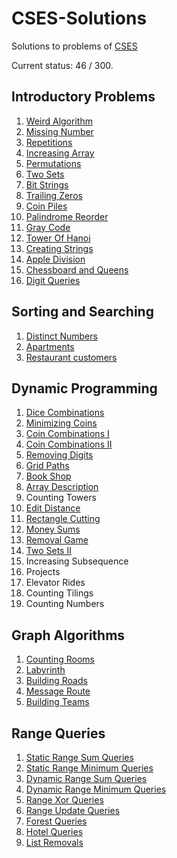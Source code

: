 # CSES-Solutions
Solutions to problems of [CSES](https://cses.fi/problemset/list/)

Current status: 46 / 300.

## Introductory Problems
1. [Weird Algorithm](/Introductory%20Problems/weird_algorithm.cpp)
2. [Missing Number](/Introductory%20Problems/missing_number.cpp)
3. [Repetitions](/Introductory%20Problems/repetitions.cpp)
4. [Increasing Array](/Introductory%20Problems/increasing_array.cpp)
5. [Permutations](/Introductory%20Problems/permutations.cpp)
8. [Two Sets](/Introductory%20Problems/two_sets.cpp)
9. [Bit Strings](/Introductory%20Problems/bit_strings.cpp)
10. [Trailing Zeros](/Introductory%20Problems/trailing_zeros.cpp)
11. [Coin Piles](/Introductory%20Problems/coin_piles.cpp)
12. [Palindrome Reorder](/Introductory%20Problems/palindrome_reorder.cpp)
13. [Gray Code](/Introductory%20Problems/gray_code.cpp)
14. [Tower Of Hanoi](/Introductory%20Problems/tower_of_hanoi.cpp)
15. [Creating Strings](/Introductory%20Problems/creating_strings.cpp)
16. [Apple Division](/Introductory%20Problems/apple_division.cpp)
17. [Chessboard and Queens](/Introductory%20Problems/chessboard_and_queens.cpp)
18. [Digit Queries](/Introductory%20Problems/digit_queries.cpp)

## Sorting and Searching
1. [Distinct Numbers](/Sorting%20and%20Searching/distinct_numbers.cpp)
2. [Apartments](/Sorting%20and%20Searching/apartments.cpp)
5. [Restaurant customers](/Sorting%20and%20Searching/restaurant_customers.cpp)

## Dynamic Programming
1. [Dice Combinations](/Dynamic%20Programming/dice_combination.cpp)
2. [Minimizing Coins](/Dynamic%20Programming/minimizing_coins.cpp)
3. [Coin Combinations I](/Dynamic%20Programming/coin_combinations_I.cpp)
4. [Coin Combinations II](/Dynamic%20Programming/coin_combinations_II.cpp)
5. [Removing Digits](/Dynamic%20Programming/removing_digits.cpp)
6. [Grid Paths](/Dynamic%20Programming/grid_paths.cpp)
7. [Book Shop](/Dynamic%20Programming/book_shop.cpp)
8. [Array Description](/Dynamic%20Programming/array_description.cpp)
9. Counting Towers
10. [Edit Distance](/Dynamic%20Programming/edit_distance.cpp)
11. [Rectangle Cutting](/Dynamic%20Programming/rectangle_cutting.cpp)
12. [Money Sums](/Dynamic%20Programming/money_sums.cpp)
13. [Removal Game](/Dynamic%20Programming/removal_game.cpp)
14. [Two Sets II](/Dynamic%20Programming/two_sets_II.cpp)
15. Increasing Subsequence
16. Projects
17. Elevator Rides
18. Counting Tilings
19. Counting Numbers

## Graph Algorithms
1. [Counting Rooms](/Graph%20Algorithms/counting_rooms.cpp)
2. [Labyrinth](/Graph%20Algorithms/labyrinth.cpp)
3. [Building Roads](/Graph%20Algorithms/building_roads.cpp)
4. [Message Route](/Graph%20Algorithms/message_route.cpp)
5. [Building Teams](/Graph%20Algorithms/building_teams.cpp)

## Range Queries
1. [Static Range Sum Queries](/Range%20Queries/static_range_sum_queries.cpp)
2. [Static Range Minimum Queries](/Range%20Queries/static_range_minimum_queries.cpp)
3. [Dynamic Range Sum Queries](/Range%20Queries/dynamic_range_sum_queries.cpp)
4. [Dynamic Range Minimum Queries](/Range%20Queries/dynamic_range_minimum_queries.cpp)
5. [Range Xor Queries](/Range%20Queries/range_xor__queries.cpp)
6. [Range Update Queries](/Range%20Queries/range_update_queries.cpp)
7. [Forest Queries](/Range%20Queries/forest_queries.cpp)
8. [Hotel Queries](/Range%20Queries/hotel_queries.cpp)
9. [List Removals](/Range%20Queries/list_removals.cpp)
